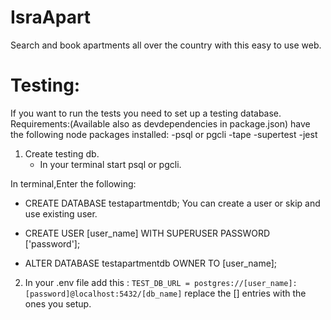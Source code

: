 # IsraApart
Search and book apartments all over the country with this easy to use web.

# Testing:
If you want to run the tests you need to set up a testing database.
Requirements:(Available also as devdependencies in package.json)
have the following node packages installed:
-psql or pgcli
-tape
-supertest
-jest

1. Create testing db.
   - In your terminal start psql or pgcli.

In terminal,Enter the following:
- CREATE DATABASE testapartmentdb;
You can create a user or skip and use existing user.
- CREATE USER [user_name] WITH SUPERUSER PASSWORD ['password'];

- ALTER DATABASE testapartmentdb OWNER TO [user_name];

2. In your .env file add this :
   `TEST_DB_URL = postgres://[user_name]:[password]@localhost:5432/[db_name]`
   replace the [] entries with the ones you setup.